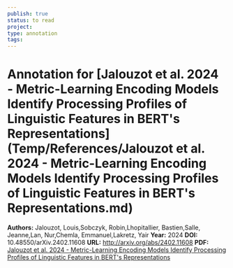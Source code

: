 ```yaml
---
publish: true
status: to read
project:
type: annotation
tags:
---
```

# Annotation for [Jalouzot et al. 2024 - Metric-Learning Encoding Models Identify Processing Profiles of Linguistic Features in BERT's Representations](Temp/References/Jalouzot et al. 2024 - Metric-Learning Encoding Models Identify Processing Profiles of Linguistic Features in BERT's Representations.md)

**Authors:** Jalouzot, Louis,Sobczyk, Robin,Lhopitallier, Bastien,Salle, Jeanne,Lan, Nur,Chemla, Emmanuel,Lakretz, Yair
**Year:** 2024
**DOI:** 10.48550/arXiv.2402.11608
**URL:** http://arxiv.org/abs/2402.11608
**PDF:** [Jalouzot et al. 2024 - Metric-Learning Encoding Models Identify Processing Profiles of Linguistic Features in BERT's Representations](Papers/PDFs/Jalouzot%20et%20al.%202024%20-%20Metric-Learning%20Encoding%20Models%20Identify%20Processing%20Profiles%20of%20Linguistic%20Features%20in%20BERT's%20Representations.pdf)

